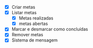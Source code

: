 - [x] Criar metas
- [x] Listar metas
  - [x] Metas realizadas
  - [x] metas abertas
- [x] Marcar e desmarcar como concluídas
- [x] Remover metas
- [x] Sistema de mensagem